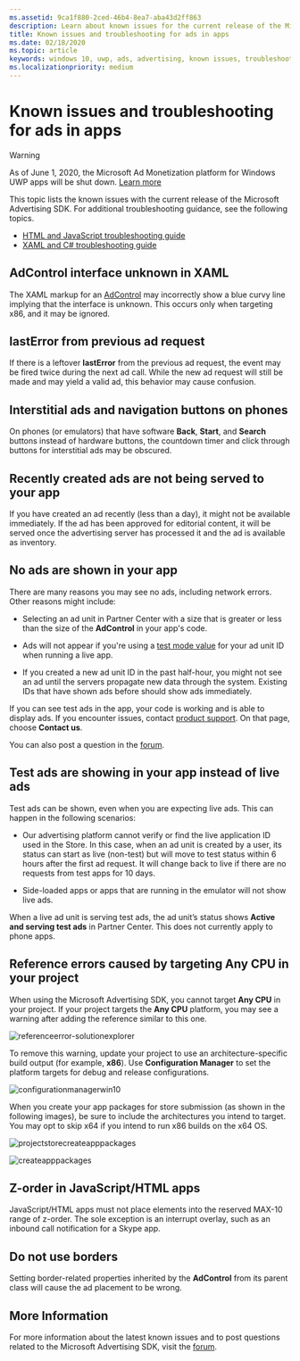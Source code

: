 ```yaml
---
ms.assetid: 9ca1f880-2ced-46b4-8ea7-aba43d2ff863
description: Learn about known issues for the current release of the Microsoft Advertising SDK.
title: Known issues and troubleshooting for ads in apps
ms.date: 02/18/2020
ms.topic: article
keywords: windows 10, uwp, ads, advertising, known issues, troubleshooting
ms.localizationpriority: medium
---
```

# Known issues and troubleshooting for ads in apps

>[!WARNING]
> As of June 1, 2020, the Microsoft Ad Monetization platform for Windows UWP apps will be shut down. [Learn more](https://social.msdn.microsoft.com/Forums/windowsapps/en-US/db8d44cb-1381-47f7-94d3-c6ded3fea36f/microsoft-ad-monetization-platform-shutting-down-june-1st?forum=aiamgr)

This topic lists the known issues with the current release of the Microsoft Advertising SDK. For additional troubleshooting guidance, see the following topics.

* [HTML and JavaScript troubleshooting guide](html-and-javascript-troubleshooting-guide.md)
* [XAML and C# troubleshooting guide](xaml-and-c-troubleshooting-guide.md)

## AdControl interface unknown in XAML

The XAML markup for an [AdControl](/uwp/api/microsoft.advertising.winrt.ui.adcontrol) may incorrectly show a blue curvy line implying that the interface is unknown. This occurs only when targeting x86, and it may be ignored.

## lastError from previous ad request

If there is a leftover **lastError** from the previous ad request, the event may be fired twice during the next ad call. While the new ad request will still be made and may yield a valid ad, this behavior may cause confusion.

## Interstitial ads and navigation buttons on phones

On phones (or emulators) that have software **Back**, **Start**, and **Search** buttons instead of hardware buttons, the countdown timer and click through buttons for interstitial ads may be obscured.

## Recently created ads are not being served to your app

If you have created an ad recently (less than a day), it might not be available immediately. If the ad has been approved for editorial content, it will be served once the advertising server has processed it and the ad is available as inventory.

## No ads are shown in your app

There are many reasons you may see no ads, including network errors. Other reasons might include:

* Selecting an ad unit in Partner Center with a size that is greater or less than the size of the **AdControl** in your app's code.

* Ads will not appear if you're using a [test mode value](set-up-ad-units-in-your-app.md#test-ad-units) for your ad unit ID when running a live app.

* If you created a new ad unit ID in the past half-hour, you might not see an ad until the servers propagate new data through the system. Existing IDs that have shown ads before should show ads immediately.

If you can see test ads in the app, your code is working and is able to display ads. If you encounter issues, contact [product support](https://developer.microsoft.com/windows/support). On that page, choose **Contact us**.

You can also post a question in the [forum](https://social.msdn.microsoft.com/forums/windowsapps/en-US/home?category=windowsapps).

## Test ads are showing in your app instead of live ads

Test ads can be shown, even when you are expecting live ads. This can happen in the following scenarios:

* Our advertising platform cannot verify or find the live application ID used in the Store. In this case, when an ad unit is created by a user, its status can start as live (non-test) but will move to test status within 6 hours after the first ad request. It will change back to live if there are no requests from test apps for 10 days.

* Side-loaded apps or apps that are running in the emulator will not show live ads.

When a live ad unit is serving test ads, the ad unit’s status shows **Active and serving test ads** in Partner Center. This does not currently apply to phone apps.


<span id="reference_errors"/>

## Reference errors caused by targeting Any CPU in your project

When using the Microsoft Advertising SDK, you cannot target **Any CPU** in your project. If your project targets the **Any CPU** platform, you may see a warning after adding the reference similar to this one.

![referenceerror\-solutionexplorer](images/13-19629921-023c-42ec-b8f5-bc0b63d5a191.jpg)

To remove this warning, update your project to use an architecture-specific build output (for example, **x86**). Use **Configuration Manager** to set the platform targets for debug and release configurations.

![configurationmanagerwin10](images/13-87074274-c10d-4dbd-9a06-453b7184f8de.png)

When you create your app packages for store submission (as shown in the following images), be sure to include the architectures you intend to target. You may opt to skip x64 if you intend to run x86 builds on the x64 OS.

![projectstorecreateapppackages](images/13-a99b05a4-8917-4c53-822e-2548fadf828a.png)

![createapppackages](images/13-16280cb1-a838-42b9-9256-eac7f33f5603.png)

## Z-order in JavaScript/HTML apps

JavaScript/HTML apps must not place elements into the reserved MAX-10 range of z-order. The sole exception is an interrupt overlay, such as an inbound call notification for a Skype app.

<span id="bkmk-ui"/>

## Do not use borders

Setting border-related properties inherited by the **AdControl** from its parent class will cause the ad placement to be wrong.

## More Information

For more information about the latest known issues and to post questions related to the Microsoft Advertising SDK, visit the [forum](https://social.msdn.microsoft.com/forums/windowsapps/en-US/home?category=windowsapps).

 

 